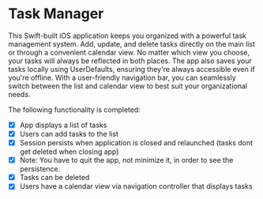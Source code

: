 # Task Manager

This Swift-built iOS application keeps you organized with a powerful task management system.  Add, update, and delete tasks directly on the main list or through a convenient calendar view.  No matter which view you choose, your tasks will always be reflected in both places.  The app also saves your tasks locally using UserDefaults, ensuring they're always accessible even if you're offline. With a user-friendly navigation bar, you can seamlessly switch between the list and calendar view to best suit your organizational needs.


The following functionality is completed:

-   [x] App displays a list of tasks
-   [x] Users can add tasks to the list
-   [x] Session persists when application is closed and relaunched (tasks dont get deleted when closing app)
-   [x] Note: You have to quit the app, not minimize it, in order to see the persistence.
-   [x] Tasks can be deleted
-   [x] Users have a calendar view via navigation controller that displays tasks

